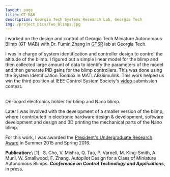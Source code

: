 ```yaml
---
layout: page
title: GT-MAB
description: Georgia Tech Systems Research Lab, Georgia Tech
img: /project_pics/Two_Blimps.jpg
---
```


I worked on the design and control of Georgia Tech Miniature Autonomous Blimp (GT-MAB) with
Dr. Fumin Zhang in <a href="http://gtsr.gatech.edu/" target="blank"> GTSR</a> lab at Georgia Tech.

I was in charge of system identification and controller design to control the altitude of the blimp.
I figured out a simple linear model for the blimp and then collected large amount of data to identify
the parameters of the model and then generate PID gains for the blimp controllers. This was done using
the System Identification Toolbox in MATLAB/Simulink. This work helped us win the third position at
IEEE Control System Society's <a href="https://www.youtube.com/watch?v=5M-V4GOFNDA" target="blank">video </a>
submission contest.

<div class="img_row">
	<img class="col two" src="{{ site.baseurl }}/project_pics/blimp_control.png" alt="" title="Onboard electronics"/>
	<img class="col one" src="{{ site.baseurl }}/project_pics/blimp3.jpeg" alt="" title="3D printed gondola"/>
</div>
<div class="col three caption">
	On-board electronics holder for blimp and Nano blimp.
</div>

Later I was involved with the development of a smaller version of the blimp, where I contributed in
electronic hardware design & development, software development and design and 3D printing the
mechanical parts of the Nano blimp.

For this work, I was awarded the <a href="http://www.undergradresearch.gatech.edu/content/presidents-undergraduate-research-awards" target="blank">
President's Undergraduate Research Award</a> in Summer 2015 and Spring 2016.

<b>Publication:</b>\\
[1]  &nbsp; S. Cho, V. Mishra, Q. Tao, P. Varnell, M. King-Smith, A. Muni, W. Smallwood, F. Zhang.
Autopilot Design for a Class of Miniature Autonomous Blimps. <b><i>Conference on Control
Technology and Applications</i></b>, in press.

